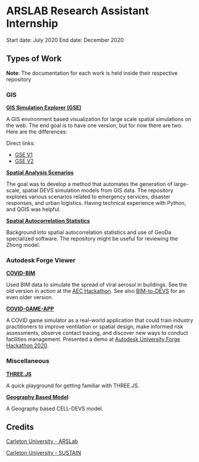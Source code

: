 # ARSLAB Research Assistant Internship

Start date: July 2020
End date: December 2020

## Types of Work 

**Note**: The documentation for each work is held inside their respective repository 

### GIS

**[GIS Simulation Explorer (GSE)](https://github.com/staubibr/arslab-web/tree/master)**

A GIS environment based visualization for large scale spatial simulations on the web. The end goal is to have one version, but for now there are two. Here are the differences:



Direct links: 
- [GSE V1](https://github.com/staubibr/arslab-web/tree/master/app-gis) 
- [GSE V2](https://github.com/staubibr/arslab-web/tree/master/app-gis-v2)

**[Spatial Analysis Scenarios](https://github.com/omarkawach/spatial_analysis_scenarios)**

The goal was to develop a method that automates the generation of large-scale, spatial DEVS simulation models from GIS data. The repository explores various scenarios related to emergency services, disaster responses, and urban logistics. Having technical experience with Python, and QGIS was helpful.  

**[Spatial Autocorrelation Statistics](https://github.com/omarkawach/spatial_autocorrelation)**

Background into spatial autocorrelation statistics and use of GeoDa specialized software. The repository might be useful for reviewing the Zhong model.

### Autodesk Forge Viewer

**[COVID-BIM](https://github.com/SimulationEverywhere-Models/COVID-BIM)**

Used BIM data to simulate the spread of viral aerosol in buildings. See the old version in action at the [AEC Hackathon](https://devpost.com/software/covid-bim). See also [BIM-to-DEVS](https://devpost.com/software/bim-to-devs) for an even older version.

**[COVID-GAME-APP]()**

A COVID game simulator as a real-world application that could train industry practitioners to improve ventilation or spatial design, make informed risk assessments, observe contact tracing, and discover new ways to conduct facilities management. Presented a demo at [Autodesk University Forge Hackathon 2020](https://forge.autodesk.com/blog/congrats-winners-forge-hackathon). 

### Miscellaneous

**[THREE.JS](https://github.com/omarkawach/threejs_grid)**

A quick playground for getting familiar with THREE.JS.

**[Geography Based Model](https://github.com/SimulationEverywhere-Models/Geography-Based-Model)**

A Geography based CELL-DEVS model. 


## Credits

[Carleton University - ARSLab](https://arslab.sce.carleton.ca/)

[Carleton University - SUSTAIN](https://sustain.sce.carleton.ca/)